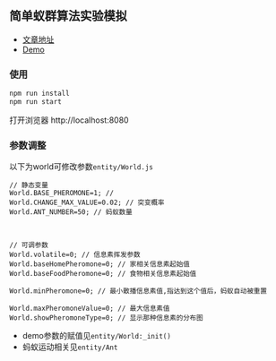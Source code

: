 ## 简单蚁群算法实验模拟

+ [文章地址](http://lab.breezedust.com/aco/)
+ [Demo](lab.breezedust.com/aco/)

### 使用

```js
npm run install
npm run start
```
打开浏览器 http://localhost:8080

### 参数调整


以下为world可修改参数`entity/World.js`

```
// 静态变量
World.BASE_PHEROMONE=1; //
World.CHANGE_MAX_VALUE=0.02; // 突变概率
World.ANT_NUMBER=50; // 蚂蚁数量



// 可调参数
World.volatile=0; // 信息素挥发参数
World.baseHomePheromone=0; // 家相关信息素起始值
World.baseFoodPheromone=0; // 食物相关信息素起始值

World.minPheromone=0; // 最小散播信息素值,指达到这个值后，蚂蚁自动被重置

World.maxPheromoneValue=0; // 最大信息素值
World.showPheromoneType=0; // 显示那种信息素的分布图
```

+ demo参数的赋值见`entity/World:_init()`
+ 蚂蚁运动相关见`entity/Ant`